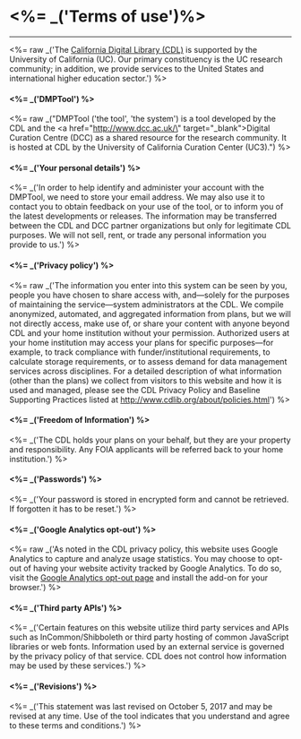 <%= _('Terms of use')%>
===============
<hr>

<%= raw _('The <a href="http://www.cldib.org" target="_blank">California Digital Library (CDL)</a> is supported by the University of California (UC). Our primary constituency is the UC research community; in addition, we provide services to the United States and international higher education sector.') %>
<br>
<h4><%= _('DMPTool') %></h4>

<%= raw _("DMPTool ('the tool', 'the system') is a tool developed by the CDL and the <a href=\"http://www.dcc.ac.uk/\" target=\"_blank\">Digital Curation Centre (DCC)</a> as a shared resource for the research community. It is hosted at CDL by the University of California Curation Center (UC3).") %>
<br>

<h4><%= _('Your personal details') %></h4>

<%= _('In order to help identify and administer your account with the DMPTool, we need to store your email address. We may also use it to contact you to obtain feedback on your use of the tool, or to inform you of the latest developments or releases. The information may be transferred between the CDL and DCC partner organizations but only for legitimate CDL purposes. We will not sell, rent, or trade any personal information you provide to us.') %>
<br>

<h4><%= _('Privacy policy') %></h4>

<%= raw _('The information you enter into this system can be seen by you, people you have chosen to share access with, and—solely for the purposes of maintaining the service—system administrators at the CDL. We compile anonymized, automated, and aggregated information from plans, but we will not directly access, make use of, or share your content with anyone beyond CDL and your home institution without your permission. Authorized users at your home institution may access your plans for specific purposes—for example, to track compliance with funder/institutional requirements, to calculate storage requirements, or to assess demand for data management services across disciplines. For a detailed description of what information (other than the plans) we collect from visitors to this website and how it is used and managed, please see the CDL Privacy Policy and Baseline Supporting Practices listed at <a href="http://www.cdlib.org/about/policies.html" target="blank">http://www.cdlib.org/about/policies.html</a>') %>
<br>

<h4><%= _('Freedom of Information') %></h4>

<%= _('The CDL holds your plans on your behalf, but they are your property and responsibility. Any FOIA applicants will be referred back to your home institution.') %>
<br>

<h4><%= _('Passwords') %></h4>

<%= _('Your password is stored in encrypted form and cannot be retrieved. If forgotten it has to be reset.') %>
<br>

<h4><%= _('Google Analytics opt-out') %></h4>

<%= raw _('As noted in the CDL privacy policy, this website uses Google Analytics to capture and analyze usage statistics. You may choose to opt-out of having your website activity tracked by Google Analytics. To do so, visit the <a target="_blank" href="https://tools.google.com/dlpage/gaoptout">Google Analytics opt-out page</a> and install the add-on for your browser.') %>
<br>

<h4><%= _('Third party APIs') %></h4>

<%= _('Certain features on this website utilize third party services and APIs such as InCommon/Shibboleth or third party hosting of common JavaScript libraries or web fonts. Information used by an external service is governed by the privacy policy of that service. CDL does not control how information may be used by these services.') %>
<br>

<h4><%= _('Revisions') %></h4>

<%= _('This statement was last revised on October 5, 2017 and may be revised at any time. Use of the tool indicates that you understand and agree to these terms and conditions.') %>
